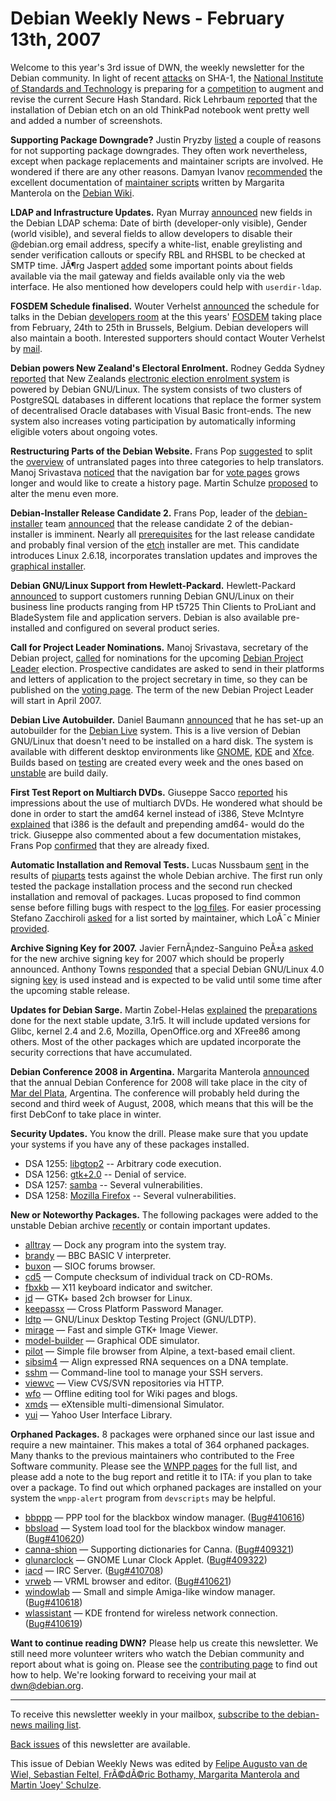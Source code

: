 
Debian Weekly News - February 13th, 2007
========================================


Welcome to this year's 3rd issue of DWN, the weekly newsletter for the
Debian community. In light of recent [attacks](http://it.slashdot.org/it/07/01/20/1936257.shtml) on SHA-1,
the [National Institute of Standards and
Technology](http://www.nist.gov/) is preparing for a [competition](http://www.full-disk-encryption.net/nist_hash.html) to
augment and revise the current Secure Hash Standard. Rick Lehrbaum [reported](http://www.desktoplinux.com/articles/AT8143350649.html)
that the installation of Debian etch on an old ThinkPad notebook went pretty
well and added a number of screenshots.


**Supporting Package Downgrade?** Justin Pryzby [listed](https://lists.debian.org/debian-mentors/2007/01/msg00241.html)
a couple of reasons for not supporting package downgrades. They often work
nevertheless, except when package replacements and maintainer scripts are
involved. He wondered if there are any other reasons. Damyan Ivanov [recommended](https://lists.debian.org/debian-mentors/2007/01/msg00253.html) the excellent documentation of [maintainer
scripts](https://wiki.debian.org/MaintainerScripts) written by Margarita Manterola on the [Debian Wiki](https://wiki.debian.org).


**LDAP and Infrastructure Updates.** Ryan Murray [announced](https://lists.debian.org/debian-devel-announce/2006/12/msg00010.html) new fields in the Debian LDAP schema: Date of birth (developer-only
visible), Gender (world visible), and several fields to allow developers
to disable their @debian.org email address, specify a white-list, enable
greylisting and sender verification callouts or specify RBL and RHSBL to
be checked at SMTP time. JÃ¶rg Jaspert [added](https://lists.debian.org/debian-devel-announce/2006/12/msg00011.html) some important points about fields available via the mail gateway
and fields available only via the web interface. He also mentioned
how developers could help with `userdir-ldap`.


**FOSDEM Schedule finalised.** Wouter Verhelst [announced](https://lists.debian.org/debian-events-eu/2007/01/msg00029.html) the schedule for talks in the Debian [developers room](http://fosdem.org/2007/schedule/devroom/debian) at
the this years' [FOSDEM](https://www.debian.org/events/2007/0224-fosdem) taking place from
February, 24th to 25th in Brussels, Belgium. Debian developers will also
maintain a booth. Interested supporters should
contact Wouter Verhelst by [mail](mailto:wouter@debian.org).


**Debian powers New Zealand's Electoral Enrolment.**
Rodney Gedda Sydney [reported](http://computerworld.co.nz/news.nsf/news/072965C09248DA04CC257268000C6C7F) that New Zealands [electronic election enrolment system](http://www.elections.org.nz/)
is powered by Debian GNU/Linux. The system consists of two clusters of
PostgreSQL databases in different locations that replace the former
system of decentralised Oracle databases with Visual Basic front-ends. The
new system also increases voting participation by automatically
informing eligible voters about ongoing votes.


**Restructuring Parts of the Debian Website.** Frans Pop [suggested](https://lists.debian.org/debian-www/2007/01/msg00116.html)
to split the [overview](https://www.debian.org/devel/website/stats/) of
untranslated pages into three categories to help translators. Manoj Srivastava
[noticed](https://lists.debian.org/debian-www/2007/02/msg00020.html)
that the navigation bar for [vote pages](https://www.debian.org/vote/) grows
longer and would like to create a history page. Martin Schulze [proposed](https://lists.debian.org/debian-www/2007/02/msg00023.html)
to alter the menu even more.


**Debian-Installer Release Candidate 2.** Frans Pop, leader of
the [debian-installer](https://www.debian.org/devel/debian-installer) team
[announced](https://lists.debian.org/debian-devel-announce/2007/01/msg00007.html) that the release candidate 2 of the debian-installer is
imminent. Nearly all [prerequisites](https://wiki.debian.org/DebianInstaller/EtchRC2Prep)
for the last release candidate and probably final version of the [etch](https://www.debian.org/releases/etch/) installer are met. This candidate
introduces Linux 2.6.18, incorporates translation updates and improves
the [graphical
installer](https://wiki.debian.org/DebianInstaller/GUI).


**Debian GNU/Linux Support from Hewlett-Packard.**
Hewlett-Packard [announced](http://h71028.www7.hp.com/services/cache/442406-0-0-0-121.html) to support customers running Debian GNU/Linux on their
business line products ranging from HP t5725 Thin Clients to ProLiant
and BladeSystem file and application servers. Debian is also available
pre-installed and configured on several product series.


**Call for Project Leader Nominations.** Manoj Srivastava,
secretary of the Debian project, [called](https://lists.debian.org/debian-vote/2007/02/msg00001.html) for nominations for the upcoming [Debian Project Leader](https://www.debian.org/devel/leader) election.
Prospective candidates are asked to send in their platforms and letters
of application to the project secretary in time, so they can be
published on the [voting page](https://www.debian.org/vote/2007/vote_001). The term of the new Debian Project Leader will start in
April 2007.


**Debian Live Autobuilder.** Daniel Baumann [announced](http://blog.daniel-baumann.ch/2007/02/05#20070205_debian-live-autobuild) that he has set-up an autobuilder for the [Debian Live](https://wiki.debian.org/DebianLive/) system. This
is a live version of Debian GNU/Linux that doesn't need to be installed on a
hard disk. The system is available with different desktop environments like [GNOME](http://www.gnome.org/), [KDE](http://www.kde.org/)
and [Xfce](http://www.xfce.org/).
Builds based on [testing](https://www.debian.org/releases/testing/) are
created every week and the ones based on [unstable](https://www.debian.org/releases/unstable/) are build daily.


**First Test Report on Multiarch DVDs.** Giuseppe Sacco [reported](https://lists.debian.org/debian-cd/2007/01/msg00062.html) his
impressions about the use of multiarch DVDs. He wondered what should be done in
order to start the amd64 kernel instead of i386, Steve McIntyre [explained](https://lists.debian.org/debian-cd/2007/01/msg00067.html)
that i386 is the default and prepending amd64- would do the trick. Giuseppe
also commented about a few documentation mistakes, Frans Pop [confirmed](https://lists.debian.org/debian-cd/2007/01/msg00063.html)
that they are already fixed.


**Automatic Installation and Removal Tests.** Lucas
Nussbaum [sent](https://lists.debian.org/debian-qa/2007/01/msg00038.html) in the results of [piuparts](https://packages.debian.org/piuparts) tests against the whole Debian archive. The first run only
tested the package installation process and the second run checked
installation and removal of packages. Lucas proposed to find common sense
before filling bugs with respect to the [log files](https://people.debian.org/~lucas/logs/2007/01/16/).
For easier processing Stefano Zacchiroli [asked](https://lists.debian.org/debian-release/2007/01/msg00856.html)
for a list sorted by maintainer, which LoÃ¯c Minier [provided](https://lists.debian.org/debian-release/2007/01/msg00857.html).


**Archive Signing Key for 2007.** Javier FernÃ¡ndez-Sanguino
PeÃ±a [asked](https://lists.debian.org/debian-devel/2007/01/msg00386.html)
for the new archive signing key for 2007 which should be properly announced.
Anthony Towns [responded](https://lists.debian.org/debian-devel/2007/01/msg00568.html) that a special Debian GNU/Linux 4.0 signing [key](https://ftp-master.debian.org/archive-key-4.0.asc) is used
instead and is expected to be valid until some time after the upcoming stable release.


**Updates for Debian Sarge.** Martin Zobel-Helas [explained](https://lists.debian.org/debian-release/2007/02/msg00315.html)
the [preparations](https://release.debian.org/stable/3.1/3.1r5/)
done for the next stable update, 3.1r5. It will include updated versions for Glibc,
kernel 2.4 and 2.6, Mozilla, OpenOffice.org and XFree86 among others. Most of the
other packages which are updated incorporate the security corrections that have
accumulated.


**Debian Conference 2008 in Argentina.** Margarita Manterola [announced](https://lists.debian.org/debian-devel-announce/2007/02/msg00012.html) that the annual Debian Conference for 2008 will take place in
the city of [Mar del
Plata](https://en.wikipedia.org/wiki/Mar_del_Plata), Argentina. The conference will probably held during the second and
third week of August, 2008, which means that this will be the first DebConf
to take place in winter.


**Security Updates.** You know the drill. Please make sure
that you update your systems if you have any of these packages installed.


* DSA 1255: [libgtop2](https://www.debian.org/security/2007/dsa-1255) --
 Arbitrary code execution.
* DSA 1256: [gtk+2.0](https://www.debian.org/security/2007/dsa-1256) --
 Denial of service.
* DSA 1257: [samba](https://www.debian.org/security/2007/dsa-1257) --
 Several vulnerabilities.
* DSA 1258: [Mozilla Firefox](https://www.debian.org/security/2007/dsa-1258) --
 Several vulnerabilities.


**New or Noteworthy Packages.** The following packages were
added to the unstable Debian archive [recently](https://packages.debian.org/unstable/newpkg_main) or contain
important updates.


* [alltray](https://packages.debian.org/unstable/x11/alltray)
 — Dock any program into the system tray.
* [brandy](https://packages.debian.org/unstable/interpreters/brandy)
 — BBC BASIC V interpreter.
* [buxon](https://packages.debian.org/unstable/web/buxon)
 — SIOC forums browser.
* [cd5](https://packages.debian.org/unstable/utils/cd5)
 — Compute checksum of individual track on CD-ROMs.
* [fbxkb](https://packages.debian.org/unstable/x11/fbxkb)
 — X11 keyboard indicator and switcher.
* [jd](https://packages.debian.org/unstable/net/jd)
 — GTK+ based 2ch browser for Linux.
* [keepassx](https://packages.debian.org/unstable/utils/keepassx)
 — Cross Platform Password Manager.
* [ldtp](https://packages.debian.org/unstable/devel/ldtp)
 — GNU/Linux Desktop Testing Project (GNU/LDTP).
* [mirage](https://packages.debian.org/unstable/graphics/mirage)
 — Fast and simple GTK+ Image Viewer.
* [model-builder](https://packages.debian.org/unstable/math/model-builder)
 — Graphical ODE simulator.
* [pilot](https://packages.debian.org/unstable/mail/pilot)
 — Simple file browser from Alpine, a text-based email client.
* [sibsim4](https://packages.debian.org/unstable/science/sibsim4)
 — Align expressed RNA sequences on a DNA template.
* [sshm](https://packages.debian.org/unstable/admin/sshm)
 — Command-line tool to manage your SSH servers.
* [viewvc](https://packages.debian.org/unstable/devel/viewvc)
 — View CVS/SVN repositories via HTTP.
* [wfo](https://packages.debian.org/unstable/web/wfo)
 — Offline editing tool for Wiki pages and blogs.
* [xmds](https://packages.debian.org/unstable/science/xmds)
 — eXtensible multi-dimensional Simulator.
* [yui](https://packages.debian.org/unstable/web/yui)
 — Yahoo User Interface Library.


**Orphaned Packages.** 8 packages were orphaned since our last
issue and
require a new maintainer. This makes a total of 364 orphaned packages. Many
thanks to the previous maintainers who contributed to the Free Software
community. Please see the [WNPP pages](https://www.debian.org/devel/wnpp/) for
the full list, and please add a note to the bug report and retitle it to ITA:
if you plan to take over a package. To find out which orphaned packages are
installed on your system the `wnpp-alert` program from `devscripts` may be helpful.


* [bbppp](https://packages.debian.org/unstable/x11/bbppp)
 — PPP tool for the blackbox window manager.
 ([Bug#410616](https://bugs.debian.org/410616))
* [bbsload](https://packages.debian.org/unstable/x11/bbsload)
 — System load tool for the blackbox window manager.
 ([Bug#410620](https://bugs.debian.org/410620))
* [canna-shion](https://packages.debian.org/unstable/utils/canna-shion)
 — Supporting dictionaries for Canna.
 ([Bug#409321](https://bugs.debian.org/409321))
* [glunarclock](https://packages.debian.org/unstable/gnome/glunarclock)
 — GNOME Lunar Clock Applet.
 ([Bug#409322](https://bugs.debian.org/409322))
* [iacd](https://packages.debian.org/unstable/net/iacd)
 — IRC Server.
 ([Bug#410708](https://bugs.debian.org/410708))
* [vrweb](https://packages.debian.org/unstable/web/vrweb)
 — VRML browser and editor.
 ([Bug#410621](https://bugs.debian.org/410621))
* [windowlab](https://packages.debian.org/unstable/x11/windowlab)
 — Small and simple Amiga-like window manager.
 ([Bug#410618](https://bugs.debian.org/410618))
* [wlassistant](https://packages.debian.org/unstable/kde/wlassistant)
 — KDE frontend for wireless network connection.
 ([Bug#410619](https://bugs.debian.org/410619))


**Want to continue reading DWN?** Please help us create this
newsletter. We still need more volunteer writers who watch the Debian
community and report about what is going on. Please see the [contributing page](https://www.debian.org/News/weekly/contributing) to find out how
to help. We're looking forward to receiving your mail at [dwn@debian.org](mailto:dwn@debian.org).




---



 To receive this newsletter weekly in your mailbox, [subscribe to the debian-news mailing list](https://lists.debian.org/debian-news/).



[Back issues](https://www.debian.org/News/weekly/) of this newsletter are available.



This issue of Debian Weekly News was edited by [Felipe Augusto van de Wiel, Sebastian Feltel, FrÃ©dÃ©ric Bothamy, Margarita Manterola and Martin 'Joey' Schulze](mailto:dwn@debian.org).




